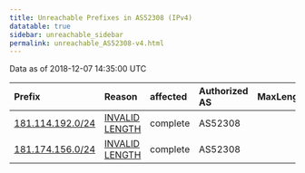 ```yaml
---
title: Unreachable Prefixes in AS52308 (IPv4)
datatable: true
sidebar: unreachable_sidebar
permalink: unreachable_AS52308-v4.html
---
```


Data as of 2018-12-07 14:35:00 UTC


<div class="datatable-begin"></div>

| Prefix                                                     | Reason                                                                                                     | affected   | Authorized AS   |   MaxLength | Anchor                                         |   unreachable /24s |
|:-----------------------------------------------------------|:-----------------------------------------------------------------------------------------------------------|:-----------|:----------------|------------:|:-----------------------------------------------|-------------------:|
| [181.114.192.0/24](https://stat.ripe.net/181.114.192.0/24) | [INVALID LENGTH](https://rpki-validator.ripe.net/announcement-preview?asn=AS52308&prefix=181.114.192.0/24) | complete   | AS52308         |          19 | [LACNIC](unreachable_LACNIC_RPKI_Root-v4.html) |                  1 |
| [181.174.156.0/24](https://stat.ripe.net/181.174.156.0/24) | [INVALID LENGTH](https://rpki-validator.ripe.net/announcement-preview?asn=AS52308&prefix=181.174.156.0/24) | complete   | AS52308         |          19 | [LACNIC](unreachable_LACNIC_RPKI_Root-v4.html) |                  1 |

<div class="datatable-end"></div>